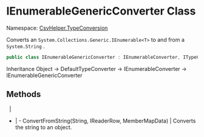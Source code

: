 # IEnumerableGenericConverter Class

Namespace: [CsvHelper.TypeConversion](/api/CsvHelper.TypeConversion)

Converts an ``System.Collections.Generic.IEnumerable<T>`` to and from a ``System.String`` .

```cs
public class IEnumerableGenericConverter : IEnumerableConverter, ITypeConverter
```

Inheritance Object -> DefaultTypeConverter -> IEnumerableConverter -> IEnumerableGenericConverter

## Methods
&nbsp; | &nbsp;
- | -
ConvertFromString(String, IReaderRow, MemberMapData) | Converts the string to an object.
